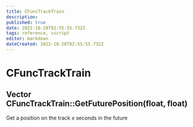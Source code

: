```yaml
---
title: CFuncTrackTrain
description: 
published: true
date: 2022-10-28T02:55:55.732Z
tags: reference, vscript
editor: markdown
dateCreated: 2022-10-28T02:55:55.732Z
---
```


# CFuncTrackTrain

## Vector CFuncTrackTrain::GetFuturePosition(float, float)

Get a position on the track x seconds in the future